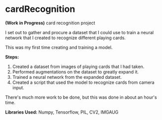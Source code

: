 # cardRecognition
**(Work in Progress)**
card recognition project 

I set out to gather and procure a dataset that I could use to train a neural network that I created to recognize different playing cards.

This was my first time creating and training a model.

**Steps:**
1. Created a dataset from images of playing cards that I had taken.
2. Performed augmentations on the dataset to greatly expand it.
3. Trained a neural network from the expanded dataset.
4. Created a script that used the model to recognize cards from camera input.

There's much more work to be done, but this was done in about an hour's time.

**Libraries Used:**
Numpy, Tensorflow, PIL, CV2, IMGAUG
